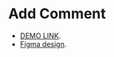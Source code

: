 # Add Comment
- [DEMO LINK](https://maximzhuravlov.github.io/150220211652/).
- [Figma design](https://www.figma.com/file/3Vv8D9aLCipLTMeZKvsTv2/Frontend-test).
